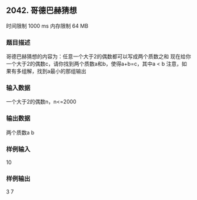 ## 2042. 哥德巴赫猜想

时间限制 1000 ms
内存限制 64 MB

### 题目描述
哥德巴赫猜想的内容为：任意一个大于2的偶数都可以写成两个质数之和
现在给你一个大于2的偶数c，请你找到两个质数a和b，使得a+b=c，其中a < b
注意，如果有多组解，找到a最小的那组输出

### 输入数据
一个大于2的偶数n，n<=2000

### 输出数据
两个质数a b

### 样例输入
10

### 样例输出
3 7
